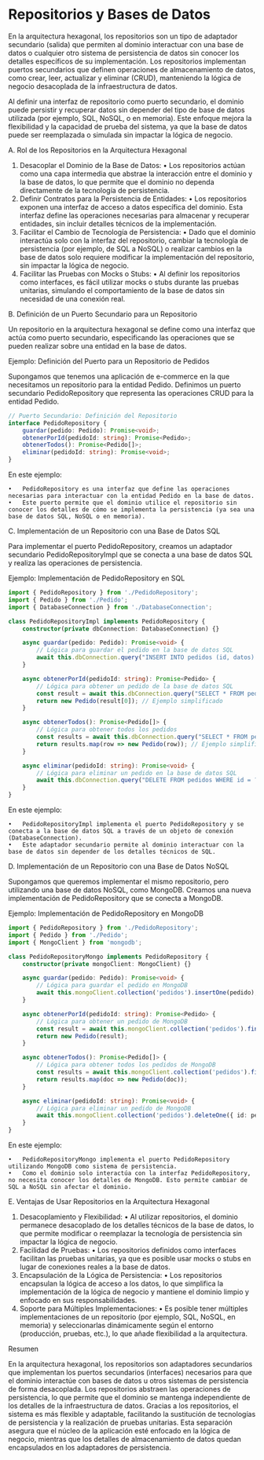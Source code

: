 # Repositorios y Bases de Datos

En la arquitectura hexagonal, los repositorios son un tipo de adaptador secundario (salida) que permiten al dominio interactuar con una base de datos o cualquier otro sistema de persistencia de datos sin conocer los detalles específicos de su implementación. Los repositorios implementan puertos secundarios que definen operaciones de almacenamiento de datos, como crear, leer, actualizar y eliminar (CRUD), manteniendo la lógica de negocio desacoplada de la infraestructura de datos.

Al definir una interfaz de repositorio como puerto secundario, el dominio puede persistir y recuperar datos sin depender del tipo de base de datos utilizada (por ejemplo, SQL, NoSQL, o en memoria). Este enfoque mejora la flexibilidad y la capacidad de prueba del sistema, ya que la base de datos puede ser reemplazada o simulada sin impactar la lógica de negocio.

A. Rol de los Repositorios en la Arquitectura Hexagonal

1.	Desacoplar el Dominio de la Base de Datos:
	•	Los repositorios actúan como una capa intermedia que abstrae la interacción entre el dominio y la base de datos, lo que permite que el dominio no dependa directamente de la tecnología de persistencia.
2.	Definir Contratos para la Persistencia de Entidades:
	•	Los repositorios exponen una interfaz de acceso a datos específica del dominio. Esta interfaz define las operaciones necesarias para almacenar y recuperar entidades, sin incluir detalles técnicos de la implementación.
3.	Facilitar el Cambio de Tecnología de Persistencia:
	•	Dado que el dominio interactúa solo con la interfaz del repositorio, cambiar la tecnología de persistencia (por ejemplo, de SQL a NoSQL) o realizar cambios en la base de datos solo requiere modificar la implementación del repositorio, sin impactar la lógica de negocio.
4.	Facilitar las Pruebas con Mocks o Stubs:
	•	Al definir los repositorios como interfaces, es fácil utilizar mocks o stubs durante las pruebas unitarias, simulando el comportamiento de la base de datos sin necesidad de una conexión real.

B. Definición de un Puerto Secundario para un Repositorio

Un repositorio en la arquitectura hexagonal se define como una interfaz que actúa como puerto secundario, especificando las operaciones que se pueden realizar sobre una entidad en la base de datos.

Ejemplo: Definición del Puerto para un Repositorio de Pedidos

Supongamos que tenemos una aplicación de e-commerce en la que necesitamos un repositorio para la entidad Pedido. Definimos un puerto secundario PedidoRepository que representa las operaciones CRUD para la entidad Pedido.

```typescript
// Puerto Secundario: Definición del Repositorio
interface PedidoRepository {
    guardar(pedido: Pedido): Promise<void>;
    obtenerPorId(pedidoId: string): Promise<Pedido>;
    obtenerTodos(): Promise<Pedido[]>;
    eliminar(pedidoId: string): Promise<void>;
}
```
En este ejemplo:

	•	PedidoRepository es una interfaz que define las operaciones necesarias para interactuar con la entidad Pedido en la base de datos.
	•	Este puerto permite que el dominio utilice el repositorio sin conocer los detalles de cómo se implementa la persistencia (ya sea una base de datos SQL, NoSQL o en memoria).

C. Implementación de un Repositorio con una Base de Datos SQL

Para implementar el puerto PedidoRepository, creamos un adaptador secundario PedidoRepositoryImpl que se conecta a una base de datos SQL y realiza las operaciones de persistencia.

Ejemplo: Implementación de PedidoRepository en SQL
```typescript
import { PedidoRepository } from './PedidoRepository';
import { Pedido } from './Pedido';
import { DatabaseConnection } from './DatabaseConnection';

class PedidoRepositoryImpl implements PedidoRepository {
    constructor(private dbConnection: DatabaseConnection) {}

    async guardar(pedido: Pedido): Promise<void> {
        // Lógica para guardar el pedido en la base de datos SQL
        await this.dbConnection.query("INSERT INTO pedidos (id, datos) VALUES (?, ?)", [pedido.id, pedido.datos]);
    }

    async obtenerPorId(pedidoId: string): Promise<Pedido> {
        // Lógica para obtener un pedido de la base de datos SQL
        const result = await this.dbConnection.query("SELECT * FROM pedidos WHERE id = ?", [pedidoId]);
        return new Pedido(result[0]); // Ejemplo simplificado
    }

    async obtenerTodos(): Promise<Pedido[]> {
        // Lógica para obtener todos los pedidos
        const results = await this.dbConnection.query("SELECT * FROM pedidos");
        return results.map(row => new Pedido(row)); // Ejemplo simplificado
    }

    async eliminar(pedidoId: string): Promise<void> {
        // Lógica para eliminar un pedido en la base de datos SQL
        await this.dbConnection.query("DELETE FROM pedidos WHERE id = ?", [pedidoId]);
    }
}
```
En este ejemplo:

	•	PedidoRepositoryImpl implementa el puerto PedidoRepository y se conecta a la base de datos SQL a través de un objeto de conexión (DatabaseConnection).
	•	Este adaptador secundario permite al dominio interactuar con la base de datos sin depender de los detalles técnicos de SQL.

D. Implementación de un Repositorio con una Base de Datos NoSQL

Supongamos que queremos implementar el mismo repositorio, pero utilizando una base de datos NoSQL, como MongoDB. Creamos una nueva implementación de PedidoRepository que se conecta a MongoDB.

Ejemplo: Implementación de PedidoRepository en MongoDB
```typescript
import { PedidoRepository } from './PedidoRepository';
import { Pedido } from './Pedido';
import { MongoClient } from 'mongodb';

class PedidoRepositoryMongo implements PedidoRepository {
    constructor(private mongoClient: MongoClient) {}

    async guardar(pedido: Pedido): Promise<void> {
        // Lógica para guardar el pedido en MongoDB
        await this.mongoClient.collection('pedidos').insertOne(pedido);
    }

    async obtenerPorId(pedidoId: string): Promise<Pedido> {
        // Lógica para obtener un pedido de MongoDB
        const result = await this.mongoClient.collection('pedidos').findOne({ id: pedidoId });
        return new Pedido(result);
    }

    async obtenerTodos(): Promise<Pedido[]> {
        // Lógica para obtener todos los pedidos de MongoDB
        const results = await this.mongoClient.collection('pedidos').find().toArray();
        return results.map(doc => new Pedido(doc));
    }

    async eliminar(pedidoId: string): Promise<void> {
        // Lógica para eliminar un pedido de MongoDB
        await this.mongoClient.collection('pedidos').deleteOne({ id: pedidoId });
    }
}
```
En este ejemplo:

	•	PedidoRepositoryMongo implementa el puerto PedidoRepository utilizando MongoDB como sistema de persistencia.
	•	Como el dominio solo interactúa con la interfaz PedidoRepository, no necesita conocer los detalles de MongoDB. Esto permite cambiar de SQL a NoSQL sin afectar el dominio.

E. Ventajas de Usar Repositorios en la Arquitectura Hexagonal

1.	Desacoplamiento y Flexibilidad:
	•	Al utilizar repositorios, el dominio permanece desacoplado de los detalles técnicos de la base de datos, lo que permite modificar o reemplazar la tecnología de persistencia sin impactar la lógica de negocio.
2.	Facilidad de Pruebas:
	•	Los repositorios definidos como interfaces facilitan las pruebas unitarias, ya que es posible usar mocks o stubs en lugar de conexiones reales a la base de datos.
3.	Encapsulación de la Lógica de Persistencia:
	•	Los repositorios encapsulan la lógica de acceso a los datos, lo que simplifica la implementación de la lógica de negocio y mantiene el dominio limpio y enfocado en sus responsabilidades.
4.	Soporte para Múltiples Implementaciones:
	•	Es posible tener múltiples implementaciones de un repositorio (por ejemplo, SQL, NoSQL, en memoria) y seleccionarlas dinámicamente según el entorno (producción, pruebas, etc.), lo que añade flexibilidad a la arquitectura.

Resumen

En la arquitectura hexagonal, los repositorios son adaptadores secundarios que implementan los puertos secundarios (interfaces) necesarios para que el dominio interactúe con bases de datos u otros sistemas de persistencia de forma desacoplada. Los repositorios abstraen las operaciones de persistencia, lo que permite que el dominio se mantenga independiente de los detalles de la infraestructura de datos. Gracias a los repositorios, el sistema es más flexible y adaptable, facilitando la sustitución de tecnologías de persistencia y la realización de pruebas unitarias. Esta separación asegura que el núcleo de la aplicación esté enfocado en la lógica de negocio, mientras que los detalles de almacenamiento de datos quedan encapsulados en los adaptadores de persistencia.